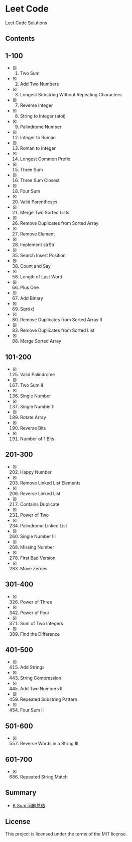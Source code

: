 # Leet Code
Leet Code Solutions

## Contents
## 1-100
- [x] 1. Two Sum
- [x] 2. Add Two Numbers
- [x] 3. Longest Substring Without Repeating Characters
- [x] 7. Reverse Integer
- [x] 8. String to Integer (atoi)
- [x] 9. Palindrome Number
- [x] 12. Integer to Roman
- [x] 13. Roman to Integer
- [x] 14. Longest Common Prefix
- [x] 15. Three Sum
- [x] 16. Three Sum Closest
- [x] 18. Four Sum
- [x] 20. Valid Parentheses
- [x] 21. Merge Two Sorted Lists
- [x] 26. Remove Duplicates from Sorted Array
- [x] 27. Remove Element
- [x] 28. Implement strStr
- [x] 35. Search Insert Position
- [x] 38. Count and Say
- [x] 58. Length of Last Word
- [x] 66. Plus One
- [x] 67. Add Binary
- [x] 69. Sqrt(x)
- [x] 80. Remove Duplicates from Sorted Array II
- [x] 83. Remove Duplicates from Sorted List
- [x] 88. Merge Sorted Array

## 101-200
- [x] 125. Valid Palindrome
- [x] 167. Two Sum II
- [x] 136. Single Number
- [x] 137. Single Number II
- [x] 189. Rotate Array
- [x] 190. Reverse Bits
- [x] 191. Number of 1 Bits

## 201-300
- [x] 202. Happy Number
- [x] 203. Remove Linked List Elements
- [x] 206. Reverse Linked List
- [x] 217. Contains Duplicate
- [x] 231. Power of Two
- [x] 234. Palindrome Linked List
- [x] 260. Single Number III
- [x] 268. Missing Number
- [x] 278. First Bad Version
- [x] 283. Move Zeroes

## 301-400
- [x] 326. Power of Three
- [x] 342. Power of Four
- [x] 371. Sum of Two Integers
- [x] 389. Find the Difference

## 401-500
- [x] 415. Add Strings
- [x] 443. String Compression
- [x] 445. Add Two Numbers II
- [x] 459. Repeated Substring Pattern
- [x] 454. Four Sum II

## 501-600
- [x] 557. Reverse Words in a String III

## 601-700
- [x] 686. Repeated String Match

## Summary
- [K Sum 问题总结](https://github.com/SunnyMarkLiu/LeetCode/blob/master/Summary/K%20Sum%20%E9%97%AE%E9%A2%98%E6%80%BB%E7%BB%93.md)

## License
This project is licensed under the terms of the MIT license.

